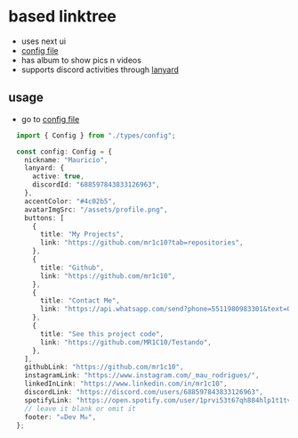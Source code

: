 # based linktree
- uses next ui 
- [config file](https://raw.githubusercontent.com/xyztavo/ulinked/refs/heads/main/config.json)
- has album to show pics n videos
- supports discord activities through [lanyard](https://github.com/Phineas/lanyard)
## usage
- go to [config file](https://raw.githubusercontent.com/xyztavo/ulinked/refs/heads/main/config.json)

```typescript
  import { Config } from "./types/config";

  const config: Config = {
    nickname: "Mauricio",
    lanyard: {
      active: true,
      discordId: "688597843833126963",
    },
    accentColor: "#4c02b5",
    avatarImgSrc: "/assets/profile.png",
    buttons: [
      {
        title: "My Projects",
        link: "https://github.com/mr1c10?tab=repositories",
      },
      {
        title: "Github",
        link: "https://github.com/mr1c10",
      },
      {
        title: "Contact Me",
        link: "https://api.whatsapp.com/send?phone=5511980983301&text=Olá%2C%20Mauricio!%20Encontrei%20seu%20portfólio%20e%20gostei%20bastante%20dos%20seus%20projetos.%20Gostaria%20de%20saber%20mais%20e%20trocar%20uma%20ideia.%20😊",
      },
      {
        title: "See this project code",
        link: "https://github.com/MR1C10/Testando",
      },
    ],
    githubLink: "https://github.com/mr1c10",
    instagramLink: "https://www.instagram.com/_mau_rodrigues/",
    linkedInLink: "https://www.linkedin.com/in/mr1c10",
    discordLink: "https://discord.com/users/688597843833126963",
    spotifyLink: "https://open.spotify.com/user/1prvi53t67qh884hlp1t1tvg8", // if you don't wish the button to appear, you can either
    // leave it blank or omit it
    footer: "☠️Dev M☠️",
  };
```
